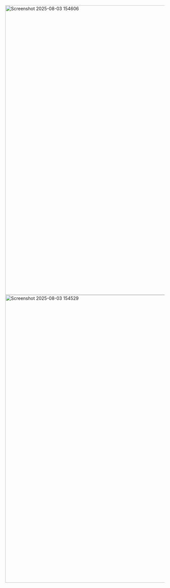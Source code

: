 <img width="1919" height="912" alt="Screenshot 2025-08-03 154606" src="https://github.com/user-attachments/assets/6b462060-2902-468b-8db9-3da36bf03478" />
<img width="1919" height="906" alt="Screenshot 2025-08-03 154529" src="https://github.com/user-attachments/assets/e2ee5e51-ddcf-47fc-bd7f-7c0820c1a66f" />
